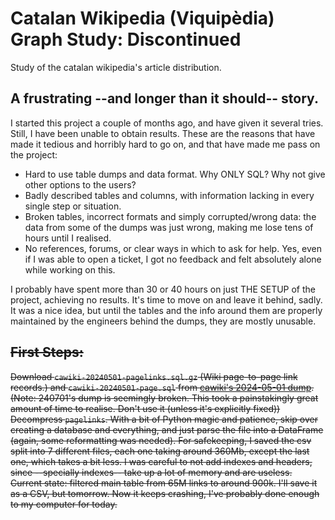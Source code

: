 # Catalan Wikipedia (Viquipèdia) Graph Study: Discontinued
Study of the catalan wikipedia's article distribution.

## A frustrating --and longer than it should-- story.
I started this project a couple of months ago, and have given it several tries. Still, I have been unable to obtain results. These are the reasons that have made it tedious and horribly hard to go on, and that have made me pass on the project:
 - Hard to use table dumps and data format. Why ONLY SQL? Why not give other options to the users?
 - Badly described tables and columns, with information lacking in every single step or situation.
 - Broken tables, incorrect formats and simply corrupted/wrong data: the data from some of the dumps was just wrong, making me lose tens of hours until I realised.
 - No references, forums, or clear ways in which to ask for help. Yes, even if I was able to open a ticket, I got no feedback and felt absolutely alone while working on this.

I probably have spent more than 30 or 40 hours on just THE SETUP of the project, achieving no results. It's time to move on and leave it behind, sadly. It was a nice idea, but until the tables and the info around them are properly maintained by the engineers behind the dumps, they are mostly unusable.

## ~~First Steps:~~
~~Download `cawiki-20240501-pagelinks.sql.gz` (Wiki page-to-page link records.) and `cawiki-20240501-page.sql` from [cawiki's 2024-05-01 dump](https://dumps.wikimedia.org/cawiki/20240501/). (Note: 240701's dump is seemingly broken. This took a painstakingly great amount of time to realise. Don't use it (unless it's explicitly fixed)) 
Decompress `pagelinks`. With a bit of Python magic and patience, skip over creating a database and everything, and just parse the file into a DataFrame (again, some reformatting was needed). For safekeeping, I saved the csv split into 7 different files, each one taking around 360Mb, except the last one, which takes a bit less. I was careful to not add indexes and headers, since --specially indexes-- take up a lot of memory and are useless.
Current state: filtered main table from 65M links to around 900k. I'll save it as a CSV, but tomorrow. Now it keeps crashing, I've probably done enough to my computer for today.~~

